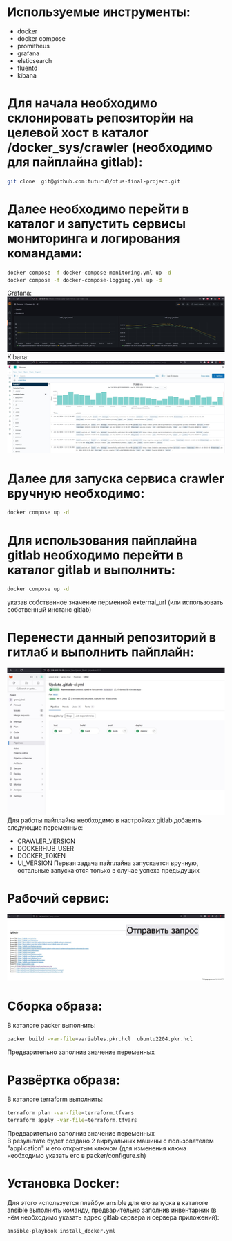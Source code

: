 # Используемые инструменты:
- docker
- docker compose
- promitheus
- grafana
- elsticsearch
- fluentd
- kibana
 
# Для начала необходимо склонировать репозиторйи на целевой хост в каталог /docker_sys/crawler (необходимо для пайплайна gitlab):
```bash
git clone  git@github.com:tuturu0/otus-final-project.git
```
# Далее необходимо перейти в каталог и запустить сервисы мониторинга и логирования командами:
```bash
docker compose -f docker-compose-monitoring.yml up -d
docker compose -f docker-compose-logging.yml up -d
```
Grafana:
![alt text](https://github.com/tuturu0/otus-final-project/blob/main/img/Screenshot_4.jpg)
Kibana:
![alt text](https://github.com/tuturu0/otus-final-project/blob/main/img/Screenshot_5.jpg)
# Далее для запуска сервиса crawler вручную необходимо:
```bash
docker compose up -d
```
# Для использования пайплайна gitlab необходимо перейти в каталог gitlab и выполнить:
```bash
docker compose up -d
```
указав собственное значение перменной external_url (или использовать собственный инстанс gitlab) <br>
# Перенести данный репозиторий в гитлаб и выполнить пайплайн:
![alt text](https://github.com/tuturu0/otus-final-project/blob/main/img/Screenshot_1.jpg)
<br>
Для работы пайплайна необходимо в настройках gitlab добавить следующие переменные:
- CRAWLER_VERSION
- DOCKERHUB_USER
- DOCKER_TOKEN
- UI_VERSION
Первая задача пайплайна запускается вручную, остальные запускаются только в случае успеха предыдущих
# Рабочий сервис:
![alt text](https://github.com/tuturu0/otus-final-project/blob/main/img/Screenshot_3.jpg)
# Сборка образа:
В каталоге packer выполнить:
```bash
packer build -var-file=variables.pkr.hcl  ubuntu2204.pkr.hcl
```
Предварительно заполнив значение переменных
# Развёртка образа:
В каталоге terraform выполнить:
```bash
terraform plan -var-file=terraform.tfvars
terraform apply -var-file=terraform.tfvars
```
Предварительно заполнив значение переменных <br>
В результате будет создано 2 виртуальных машины с пользователем "application" и его открытым ключом (для изменения ключа необходимо указать его в packer/configure.sh)
# Установка Docker:
Для этого используется плэйбук ansible для его запуска в каталоге ansible выполнить команду, предварительно заполнив инвентарник (в нём необходимо указать адрес gitlab сервера и сервера приложений):
```bash
ansible-playbook install_docker.yml
```
